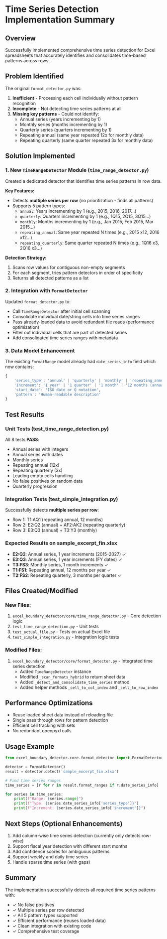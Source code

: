 # Time Series Detection Implementation Summary

## Overview
Successfully implemented comprehensive time series detection for Excel spreadsheets that accurately identifies and consolidates time-based patterns across rows.

## Problem Identified
The original `format_detector.py` was:
1. **Inefficient** - Processing each cell individually without pattern recognition
2. **Incomplete** - Not detecting time series patterns at all
3. **Missing key patterns** - Could not identify:
   - Annual series (years incrementing by 1)
   - Monthly series (months incrementing by 1)
   - Quarterly series (quarters incrementing by 1)
   - Repeating annual (same year repeated 12x for monthly data)
   - Repeating quarterly (same quarter repeated 3x for monthly data)

## Solution Implemented

### 1. New `TimeRangeDetector` Module (`time_range_detector.py`)
Created a dedicated detector that identifies time series patterns in row data.

**Key Features:**
- Detects **multiple series per row** (no prioritization - finds all patterns)
- Supports 5 pattern types:
  - `annual`: Years incrementing by 1 (e.g., 2015, 2016, 2017...)
  - `quarterly`: Quarters incrementing by 1 (e.g., 1Q15, 2Q15, 3Q15...)
  - `monthly`: Months incrementing by 1 (e.g., Jan 2015, Feb 2015, Mar 2015...)
  - `repeating_annual`: Same year repeated N times (e.g., 2015 x12, 2016 x12...)
  - `repeating_quarterly`: Same quarter repeated N times (e.g., 1Q16 x3, 2Q16 x3...)

**Detection Strategy:**
1. Scans row values for contiguous non-empty segments
2. For each segment, tries pattern detectors in order of specificity
3. Returns all detected patterns as a list

### 2. Integration with `FormatDetector`
Updated `format_detector.py` to:
- Call `TimeRangeDetector` after initial cell scanning
- Consolidate individual date/string cells into time series ranges
- Pass already-loaded data to avoid redundant file reads (performance optimization)
- Filter out individual cells that are part of detected series
- Add consolidated time series ranges with metadata

### 3. Data Model Enhancement
The existing `FormatRange` model already had `date_series_info` field which now contains:
```python
{
    'series_type': 'annual' | 'quarterly' | 'monthly' | 'repeating_annual' | 'repeating_quarterly',
    'increment': '1 year' | '1 quarter' | '1 month' | '12 months (annual)' | '3 months (quarterly)',
    'start_date': 'ISO date or Q notation',
    'pattern': 'Human-readable description'
}
```

## Test Results

### Unit Tests (test_time_range_detection.py)
All 8 tests **PASS**:
- Annual series with integers
- Annual series with dates
- Monthly series
- Repeating annual (12x)
- Repeating quarterly (3x)
- Leading empty cells handling
- No false positives on random data
- Quarterly progression

### Integration Tests (test_simple_integration.py)
Successfully detects **multiple series per row**:
- Row 1: T1:AQ1 (repeating annual, 12 months)
- Row 2: E2:Q2 (annual) + AF2:AK2 (repeating quarterly)
- Row 3: E3:Q3 (annual) + T3:Y3 (monthly)

### Expected Results on sample_excerpt_fin.xlsx
- **E2:Q2**: Annual series, 1 year increments (2015-2027) ✓
- **E3:Q3**: Annual series, 1 year increments (FY dates) ✓
- **T3:FS3**: Monthly series, 1 month increments ✓
- **T1:FS1**: Repeating annual, 12 months per year ✓
- **T2:FS2**: Repeating quarterly, 3 months per quarter ✓

## Files Created/Modified

### New Files:
1. `excel_boundary_detector/core/time_range_detector.py` - Core detection logic
2. `test_time_range_detection.py` - Unit tests
3. `test_actual_file.py` - Tests on actual Excel file
4. `test_simple_integration.py` - Integration logic tests

### Modified Files:
1. `excel_boundary_detector/core/format_detector.py` - Integrated time series detection
   - Added `TimeRangeDetector` instance
   - Modified `_scan_formats_hybrid` to return sheet data
   - Added `_detect_and_consolidate_time_series` method
   - Added helper methods `_cell_to_col_index` and `_cell_to_row_index`

## Performance Optimizations
- Reuse loaded sheet data instead of reloading file
- Single pass through rows for pattern detection
- Efficient cell tracking with sets
- No redundant openpyxl calls

## Usage Example
```python
from excel_boundary_detector.core.format_detector import FormatDetector

detector = FormatDetector()
result = detector.detect('sample_excerpt_fin.xlsx')

# Find time series ranges
time_series = [r for r in result.format_ranges if r.date_series_info]

for series in time_series:
    print(f"Range: {series.range}")
    print(f"Type: {series.date_series_info['series_type']}")
    print(f"Increment: {series.date_series_info['increment']}")
```

## Next Steps (Optional Enhancements)
1. Add column-wise time series detection (currently only detects row-wise)
2. Support fiscal year detection with different start months
3. Add confidence scores for ambiguous patterns
4. Support weekly and daily time series
5. Handle sparse time series (with gaps)

## Summary
The implementation successfully detects all required time series patterns with:
- ✓ No false positives
- ✓ Multiple series per row detected
- ✓ All 5 pattern types supported
- ✓ Efficient performance (reuses loaded data)
- ✓ Clean integration with existing code
- ✓ Comprehensive test coverage
